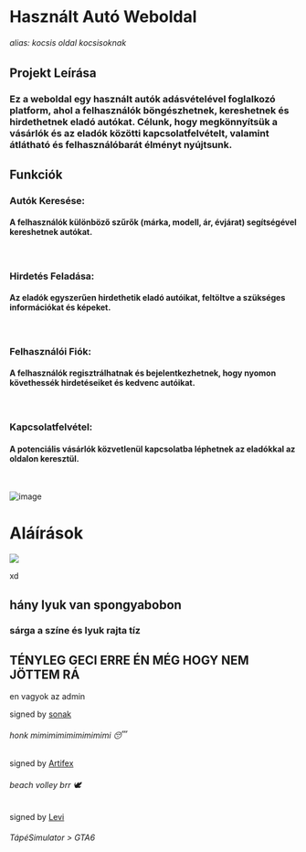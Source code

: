 # Használt Autó Weboldal 
###### alias: kocsis oldal kocsisoknak
## Projekt Leírása
### Ez a weboldal egy használt autók adásvételével foglalkozó platform, ahol a felhasználók böngészhetnek, kereshetnek és hirdethetnek eladó autókat. Célunk, hogy megkönnyítsük a vásárlók és az eladók közötti kapcsolatfelvételt, valamint átlátható és felhasználóbarát élményt nyújtsunk.

## Funkciók
<h3> Autók Keresése:</h3>
<h4>A felhasználók különböző szűrők (márka, modell, ár, évjárat) segítségével kereshetnek autókat.</h4><br>
<h3>Hirdetés Feladása:</h3> <h4>Az eladók egyszerűen hirdethetik eladó autóikat, feltöltve a szükséges információkat és képeket.</h4><br>
<h3>Felhasználói Fiók:</h3> <h4>A felhasználók regisztrálhatnak és bejelentkezhetnek, hogy nyomon követhessék hirdetéseiket és kedvenc autóikat.</h4><br>
<h3>Kapcsolatfelvétel:</h3> <h4>A potenciális vásárlók közvetlenül kapcsolatba léphetnek az eladókkal az oldalon keresztül.</h4><br>





![image](https://github.com/user-attachments/assets/32f5b570-d37a-462a-bf97-6e6199583450)


# Aláírások
<img src='https://cdn.discordapp.com/attachments/1268017598910697492/1305300794521944064/attachment-1-4.gif?ex=67d8a498&is=67d75318&hm=5894d80df4b09e976ba98b79b3280bc6f3e29867938780e40a2a999db9624326&'>

xd

## hány lyuk van spongyabobon

### sárga a színe és lyuk rajta tíz

## TÉNYLEG GECI ERRE ÉN MÉG HOGY NEM JÖTTEM RÁ
en vagyok az admin

signed by [sonak](https://github.com/sonkadev)

###### honk mimimimimimimimimi 😴

signed by [Artifex](https://github.com/Artife10)

###### beach volley brr 🕊

signed by [Levi](https://github.com/Includer555)

###### TápéSimulator > GTA6
